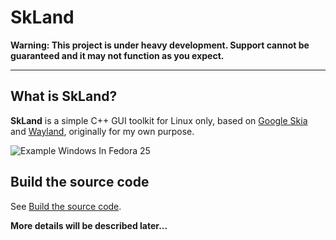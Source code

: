 SkLand
======

**Warning: This project is under heavy development. Support cannot be guaranteed
and it may not function as you expect.**

----

## What is SkLand?

**SkLand** is a simple C++ GUI toolkit for Linux only, based on [Google Skia](https://skia.org)
and [Wayland](https://wayland.freedesktop.org), originally for my own purpose.

![Example Windows In Fedora 25](https://github.com/zhanggyb/skland-doc-images/blob/master/screenshots/examples.png)

## Build the source code

See [Build the source code](doc/build.md).

**More details will be described later...**
